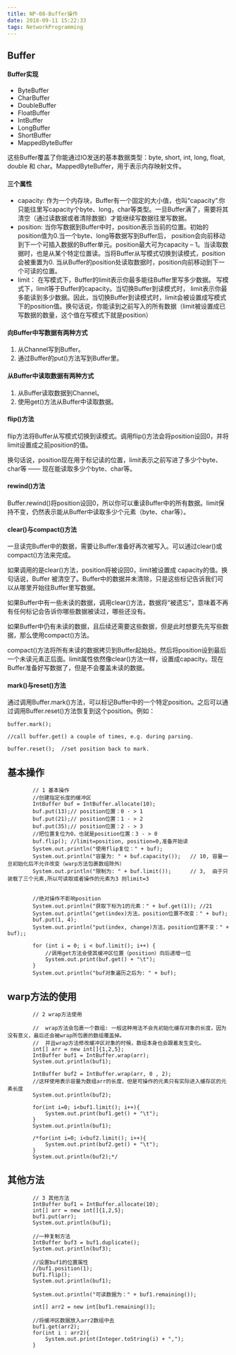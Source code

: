 ```yaml
---
title: NP-08-Buffer操作
date: 2018-09-11 15:22:33
tags: NetworkProgramming
---
```



## Buffer
#### Buffer实现
- ByteBuffer
- CharBuffer
- DoubleBuffer
- FloatBuffer
- IntBuffer
- LongBuffer
- ShortBuffer
- MappedByteBuffer

这些Buffer覆盖了你能通过IO发送的基本数据类型：byte, short, int, long, float, double 和 char。MappedByteBuffer，用于表示内存映射文件。

#### 三个属性
- capacity: 作为一个内存块，Buffer有一个固定的大小值，也叫“capacity”.你只能往里写capacity个byte、long，char等类型。一旦Buffer满了，需要将其清空（通过读数据或者清除数据）才能继续写数据往里写数据。
- position: 当你写数据到Buffer中时，position表示当前的位置。初始的position值为0.当一个byte、long等数据写到Buffer后， position会向前移动到下一个可插入数据的Buffer单元。position最大可为capacity – 1。当读取数据时，也是从某个特定位置读。当将Buffer从写模式切换到读模式，position会被重置为0. 当从Buffer的position处读取数据时，position向前移动到下一个可读的位置。
- limit： 在写模式下，Buffer的limit表示你最多能往Buffer里写多少数据。 写模式下，limit等于Buffer的capacity。当切换Buffer到读模式时， limit表示你最多能读到多少数据。因此，当切换Buffer到读模式时，limit会被设置成写模式下的position值。换句话说，你能读到之前写入的所有数据（limit被设置成已写数据的数量，这个值在写模式下就是position）

#### 向Buffer中写数据有两种方式

1. 从Channel写到Buffer。
1. 通过Buffer的put()方法写到Buffer里。

#### 从Buffer中读取数据有两种方式

1. 从Buffer读取数据到Channel。
1. 使用get()方法从Buffer中读取数据。

#### flip()方法
flip方法将Buffer从写模式切换到读模式。调用flip()方法会将position设回0，并将limit设置成之前position的值。

换句话说，position现在用于标记读的位置，limit表示之前写进了多少个byte、char等 —— 现在能读取多少个byte、char等。

#### rewind()方法
Buffer.rewind()将position设回0，所以你可以重读Buffer中的所有数据。limit保持不变，仍然表示能从Buffer中读取多少个元素（byte、char等）。

#### clear()与compact()方法
一旦读完Buffer中的数据，需要让Buffer准备好再次被写入。可以通过clear()或compact()方法来完成。

如果调用的是clear()方法，position将被设回0，limit被设置成 capacity的值。换句话说，Buffer 被清空了。Buffer中的数据并未清除，只是这些标记告诉我们可以从哪里开始往Buffer里写数据。

如果Buffer中有一些未读的数据，调用clear()方法，数据将“被遗忘”，意味着不再有任何标记会告诉你哪些数据被读过，哪些还没有。

如果Buffer中仍有未读的数据，且后续还需要这些数据，但是此时想要先先写些数据，那么使用compact()方法。

compact()方法将所有未读的数据拷贝到Buffer起始处。然后将position设到最后一个未读元素正后面。limit属性依然像clear()方法一样，设置成capacity。现在Buffer准备好写数据了，但是不会覆盖未读的数据。

#### mark()与reset()方法
通过调用Buffer.mark()方法，可以标记Buffer中的一个特定position。之后可以通过调用Buffer.reset()方法恢复到这个position。例如：


```
buffer.mark();

//call buffer.get() a couple of times, e.g. during parsing.

buffer.reset();  //set position back to mark.
```

## 基本操作

```
		// 1 基本操作
		//创建指定长度的缓冲区
		IntBuffer buf = IntBuffer.allocate(10);
		buf.put(13);// position位置：0 - > 1
		buf.put(21);// position位置：1 - > 2
		buf.put(35);// position位置：2 - > 3
		//把位置复位为0，也就是position位置：3 - > 0
		buf.flip(); //limit=position, position=0,准备开始读
		System.out.println("使用flip复位：" + buf);
		System.out.println("容量为: " + buf.capacity());	// 10, 容量一旦初始化后不允许改变（warp方法包裹数组除外）
		System.out.println("限制为: " + buf.limit());		// 3,  由于只装载了三个元素,所以可读取或者操作的元素为3 则limit=3
		
		
		//绝对操作不影响position
		System.out.println("获取下标为1的元素：" + buf.get(1)); //21
		System.out.println("get(index)方法，position位置不改变：" + buf);
		buf.put(1, 4);
		System.out.println("put(index, change)方法，position位置不变：" + buf);;
		
		for (int i = 0; i < buf.limit(); i++) {
			//调用get方法会使其缓冲区位置（position）向后递增一位
			System.out.print(buf.get() + "\t");
		}
		System.out.println("buf对象遍历之后为: " + buf);
```

## warp方法的使用

```
		// 2 wrap方法使用
		
		//  wrap方法会包裹一个数组: 一般这种用法不会先初始化缓存对象的长度，因为没有意义，最后还会被wrap所包裹的数组覆盖掉。 
		//  并且wrap方法修改缓冲区对象的时候，数组本身也会跟着发生变化。                     
		int[] arr = new int[]{1,2,5};
		IntBuffer buf1 = IntBuffer.wrap(arr);
		System.out.println(buf1);
		
		IntBuffer buf2 = IntBuffer.wrap(arr, 0 , 2);
		//这样使用表示容量为数组arr的长度，但是可操作的元素只有实际进入缓存区的元素长度
		System.out.println(buf2);
		
		for(int i=0; i<buf1.limit(); i++){
			System.out.print(buf1.get() + "\t");
		}
		System.out.println(buf1);
		
		/*for(int i=0; i<buf2.limit(); i++){
			System.out.print(buf2.get() + "\t");
		}
		System.out.println(buf2);*/
```

## 其他方法

```
        // 3 其他方法
		IntBuffer buf1 = IntBuffer.allocate(10);
		int[] arr = new int[]{1,2,5};
		buf1.put(arr);
		System.out.println(buf1);
		
		//一种复制方法
		IntBuffer buf3 = buf1.duplicate();
		System.out.println(buf3);
		
		//设置buf1的位置属性
		//buf1.position(1);
		buf1.flip();
		System.out.println(buf1);
		
		System.out.println("可读数据为：" + buf1.remaining());
		
		int[] arr2 = new int[buf1.remaining()];
		
		//将缓冲区数据放入arr2数组中去
		buf1.get(arr2);
		for(int i : arr2){
			System.out.print(Integer.toString(i) + ",");
		}
```
